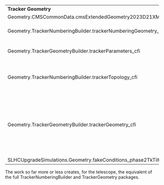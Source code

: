 <table>
  <tr>
    <td> <b> Tracker Geometry </b> </td>
    <td> <b> PixelTelescope geometry </b> </td>
    <td> <b> Notes </b> </td>
  </tr>

  <tr>
    <td> Geometry.CMSCommonData.cmsExtendedGeometry2023D21XML_cfi </td>
    <td> Geometry.TrackerPhase2TestBeam.Phase2TestBeamGeometryXML_cfi    </td>
    <td> DD Geometry. </td>
  </tr>

  <tr>
    <td> Geometry.TrackerNumberingBuilder.trackerNumberingGeometry_cfi  </td>
    <td> Geometry.TrackerPhase2TestBeam.telescopeGeometryNumbering_cfi    </td>
    <td> Geometry is ordered and DetIds are assigned. </td>
  </tr>

  <tr>
    <td> Geometry.TrackerGeometryBuilder.trackerParameters_cfi       </td>
    <td> Geometry.TrackerPhase2TestBeam.telescopeParameters_cfi      </td>
    <td> Read parameters from DD (actually, DetId sheme only). </td>
  </tr>


  <tr>
    <td> Geometry.TrackerNumberingBuilder.trackerTopology_cfi   </td>
    <td>  Geometry.TrackerPhase2TestBeam.telescopeTopology_cfi         </td>
    <td>  Allow to get the layer, or plane, or whether a sensor is inner or outer, etc.. from a given DetId. </td>
  </tr>

  <tr>
    <td> Geometry.TrackerGeometryBuilder.trackerGeometry_cfi     </td>
    <td>  Geometry.TrackerGeometryBuilder.trackerGeometry_cfi          </td>
    <td>  Full geometry, as used by the Digitizer. NB: Already operational on telescope geometry, but needs to be renamed to telescopeGeometry_cfi and moved to Phase2TestBeam package. </td>
  </tr>

  <tr>
    <td> SLHCUpgradeSimulations.Geometry.fakeConditions_phase2TkTiltedBase_cff   </td>
    <td>   ?            </td>
    <td> Not tuned yet. </td>
  </tr>

</table>


The work so far more or less creates, for the telescope, the equivalent of the full TrackerNumberingBuilder and TrackerGeometry packages.
